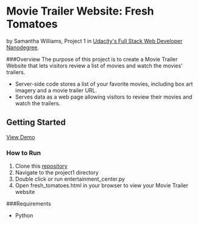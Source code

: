 # Movie Trailer Website: Fresh Tomatoes
by Samantha Williams, Project 1 in [Udacity's Full Stack Web Developer Nanodegree](https://www.udacity.com/course/full-stack-web-developer-nanodegree--nd004).

###Overview
The purpose of this project is to create a Movie Trailer Website that lets visitors review a list of movies and watch the movies' trailers.
- Server-side code stores a list of your favorite movies, including box art imagery and a movie trailer URL. 
- Serves data as a web page allowing visitors to review their movies and watch the trailers.

## Getting Started
[View Demo](http://swilliams13.github.io/udacity-fullstack/project1/fresh_tomatoes.html)

### How to Run
1. Clone this [repository](https://github.com/swilliams13/udacity-fullstack.git)
2. Navigate to the project1 directory
3. Double click or run entertainment_center.py
4. Open fresh_tomatoes.html in your browser to view your Movie Trailer website

###Requirements
- Python